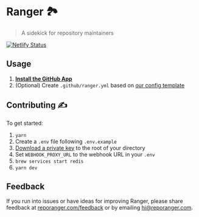 # Ranger 🏞️

> A sidekick for repository maintainers

[![Netlify Status](https://api.netlify.com/api/v1/badges/2b0286e2-07fe-474c-9a7b-2d9b3c9c3e01/deploy-status)](https://app.netlify.com/sites/ranger/deploys)

## Usage

1. **[Install the GitHub App](https://github.com/marketplace/ranger)**
2. (Optional) Create `.github/ranger.yml` based on [our config template](https://reporanger.com/docs)

## Contributing ✍️

To get started:

1. `yarn`
2. Create a `.env` file following `.env.example`
3. [Download a private key](https://github.com/organizations/reporanger/settings/apps/issue-maintainer-dev) to the root of your directory
4. Set `WEBHOOK_PROXY_URL` to the webhook URL in your `.env`
5. `brew services start redis`
6. `yarn dev`

## Feedback

If you run into issues or have ideas for improving Ranger, please share feedback at [reporanger.com/feedback](https://reporanger.com/feedback) or by emailing [hi@reporanger.com](mailto:hi@reporanger.com).
